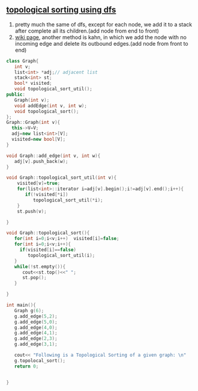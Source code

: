 ## [topological sorting using dfs](https://www.geeksforgeeks.org/topological-sorting/)
1. pretty much the same of dfs, except for each node, we add it to a stack after complete all its children.(add node from end to front)
2. [wiki page](https://en.wikipedia.org/wiki/Topological_sorting), another method is kahn, in which we add the node with no incoming edge and delete its outbound edges.(add node from front to end)

```c++
class Graph{
   int v;
   list<int> *adj;// adjacent list
   stack<int> st;
   bool* visited;
   void topological_sort_util();
public:
   Graph(int v);
   void addEdge(int v, int w);
   void topological_sort();
};
Graph::Graph(int v){
  this->V=V;
  adj=new list<int>[V];
  visited=new bool[V];
}

void Graph::add_edge(int v, int w){
   adj[v].push_back(w);
}

void Graph::topological_sort_util(int v){
    visited[v]=true;
    for(list<int>::iterator i=adj[v].begin();i!=adj[v].end();i++){
       if(!visited[*i])
          topological_sort_util(*i);
    } 
    st.push(v);

}

void Graph::topological_sort(){
   for(int i=0;i<v;i++)  visited[i]=false;
   for(int i=0;i<v;i++){
     if(visited[i]==false)
        topological_sort_util(i);
   }
   while(!st.empty()){
      cout<<st.top()<<" ";
      st.pop();
   }

}

int main(){
   Graph g(6);
   g.add_edge(5,2);
   g.add_edge(5,0);
   g.add_edge(4,0);
   g.add_edge(4,1);
   g.add_edge(2,3);
   g.add_edge(3,1);

   cout<< "Following is a Topological Sorting of a given graph: \n"
   g.topolocal_sort();
   return 0;


}

```

